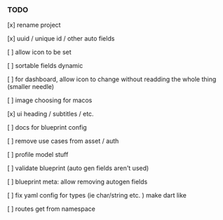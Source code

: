 ### TODO

[x] rename project

[x] uuid / unique id / other auto fields

[ ] allow icon to be set

[ ] sortable fields dynamic 

[ ] for dashboard, allow icon to change without readding the whole thing (smaller needle)

[ ] image choosing for macos

[x] ui heading / subtitles / etc.

[ ] docs for blueprint config

[ ] remove use cases from asset / auth

[ ] profile model stuff

[ ] validate blueprint (auto gen fields aren't used)

[ ] blueprint meta: allow removing autogen fields

[ ] fix yaml config for types (ie char/string etc. ) make dart like

[ ] routes get from namespace